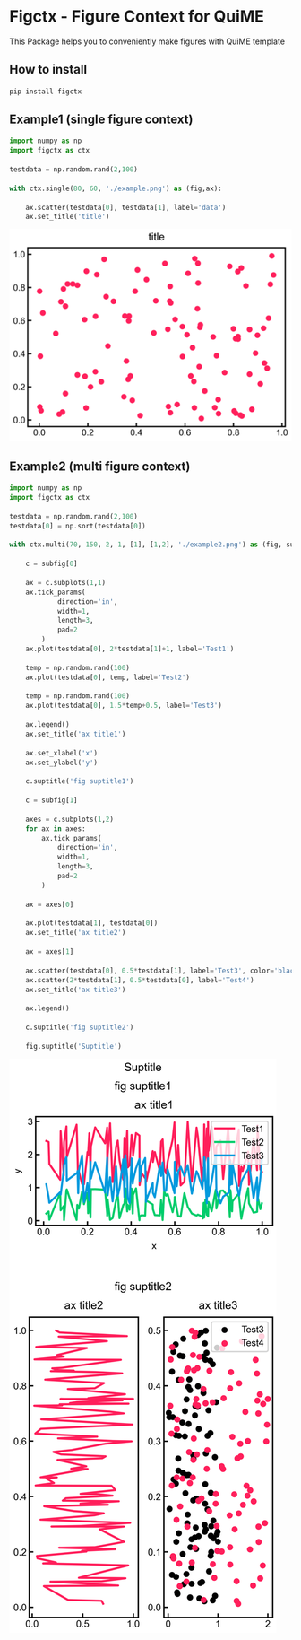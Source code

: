 # Figctx - Figure Context for QuiME

This Package helps you to conveniently make figures with QuiME template

## How to install


```bash
pip install figctx
```

## Example1 (single figure context)

```python
import numpy as np
import figctx as ctx

testdata = np.random.rand(2,100)

with ctx.single(80, 60, './example.png') as (fig,ax):
        
    ax.scatter(testdata[0], testdata[1], label='data')
    ax.set_title('title')
```

![Example Single Figure](https://raw.githubusercontent.com/ckckdud3/figctx/refs/heads/main/resource/example.png)


## Example2 (multi figure context)

```python
import numpy as np
import figctx as ctx

testdata = np.random.rand(2,100)
testdata[0] = np.sort(testdata[0])

with ctx.multi(70, 150, 2, 1, [1], [1,2], './example2.png') as (fig, subfig):

    c = subfig[0]
    
    ax = c.subplots(1,1)
    ax.tick_params(
            direction='in',
            width=1,
            length=3,
            pad=2
        )
    ax.plot(testdata[0], 2*testdata[1]+1, label='Test1')

    temp = np.random.rand(100)
    ax.plot(testdata[0], temp, label='Test2')

    temp = np.random.rand(100)
    ax.plot(testdata[0], 1.5*temp+0.5, label='Test3')

    ax.legend()
    ax.set_title('ax title1')

    ax.set_xlabel('x')
    ax.set_ylabel('y')

    c.suptitle('fig suptitle1')

    c = subfig[1]

    axes = c.subplots(1,2)
    for ax in axes:
        ax.tick_params(
            direction='in',
            width=1,
            length=3,
            pad=2
        )
    
    ax = axes[0]

    ax.plot(testdata[1], testdata[0])
    ax.set_title('ax title2')

    ax = axes[1]

    ax.scatter(testdata[0], 0.5*testdata[1], label='Test3', color='black')
    ax.scatter(2*testdata[1], 0.5*testdata[0], label='Test4')
    ax.set_title('ax title3')

    ax.legend()

    c.suptitle('fig suptitle2')

    fig.suptitle('Suptitle')
```

![Example Multi Figure](https://raw.githubusercontent.com/ckckdud3/figctx/refs/heads/main/resource/example2.png)